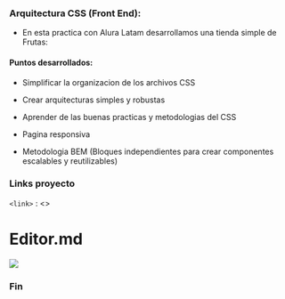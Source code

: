 ### Arquitectura CSS (Front End):

- En esta practica con Alura Latam desarrollamos una tienda simple de Frutas:

#### Puntos desarrollados:

- Simplificar la organizacion de los archivos CSS

- Crear arquitecturas simples y robustas

- Aprender de las buenas practicas y metodologias del CSS

- Pagina responsiva
 
- Metodologia BEM (Bloques independientes para crear componentes escalables y reutilizables)



### Links proyecto



`<link>` : <>






# Editor.md

![](https://pandao.github.io/editor.md/images/logos/editormd-logo-180x180.png)




### Fin
